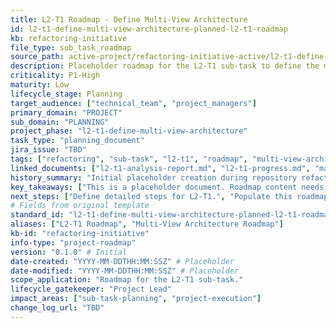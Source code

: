 ```yaml
---
title: L2-T1 Roadmap - Define Multi-View Architecture
id: l2-t1-define-multi-view-architecture-planned-l2-t1-roadmap
kb: refactoring-initiative
file_type: sub_task_roadmap
source_path: active-project/refactoring-initiative-active/l2-t1-define-multi-view-architecture-planned/l2-t1-roadmap.md
description: Placeholder roadmap for the L2-T1 sub-task to define the multi-view architecture. Content TBD.
criticality: P1-High
maturity: Low
lifecycle_stage: Planning
target_audience: ["technical_team", "project_managers"]
primary_domain: "PROJECT"
sub_domain: "PLANNING"
project_phase: "l2-t1-define-multi-view-architecture"
task_type: "planning_document"
jira_issue: "TBD"
tags: ["refactoring", "sub-task", "l2-t1", "roadmap", "multi-view-architecture", "status/planned"]
linked_documents: ["l2-t1-analysis-report.md", "l2-t1-progress.md", "master-roadmap.md"]
history_summary: "Initial placeholder creation during repository refactoring for L2-T1."
key_takeaways: ["This is a placeholder document. Roadmap content needs to be defined."]
next_steps: ["Define detailed steps for L2-T1.", "Populate this roadmap."]
# Fields from original template
standard_id: "l2-t1-define-multi-view-architecture-planned-l2-t1-roadmap" # New ID
aliases: ["L2-T1 Roadmap", "Multi-View Architecture Roadmap"]
kb-id: "refactoring-initiative"
info-type: "project-roadmap"
version: "0.1.0" # Initial
date-created: "YYYY-MM-DDTHH:MM:SSZ" # Placeholder
date-modified: "YYYY-MM-DDTHH:MM:SSZ" # Placeholder
scope_application: "Roadmap for the L2-T1 sub-task."
lifecycle_gatekeeper: "Project Lead"
impact_areas: ["sub-task-planning", "project-execution"]
change_log_url: "TBD"
---
```


